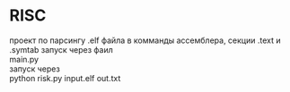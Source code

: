 # RISC
проект по парсингу .elf файла в комманды ассемблера, секции .text и .symtab
запуск через фаил <br/>
main.py <br/>
запуск через <br/>
python risk.py input.elf out.txt<br/>
